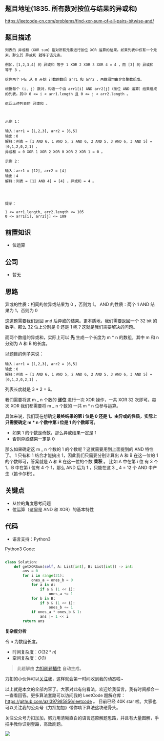 ## 题目地址(1835. 所有数对按位与结果的异或和)

https://leetcode-cn.com/problems/find-xor-sum-of-all-pairs-bitwise-and/

## 题目描述

```
列表的 异或和（XOR sum）指对所有元素进行按位 XOR 运算的结果。如果列表中仅有一个元素，那么其 异或和 就等于该元素。

例如，[1,2,3,4] 的 异或和 等于 1 XOR 2 XOR 3 XOR 4 = 4 ，而 [3] 的 异或和 等于 3 。

给你两个下标 从 0 开始 计数的数组 arr1 和 arr2 ，两数组均由非负整数组成。

根据每个 (i, j) 数对，构造一个由 arr1[i] AND arr2[j]（按位 AND 运算）结果组成的列表。其中 0 <= i < arr1.length 且 0 <= j < arr2.length 。

返回上述列表的 异或和 。

 

示例 1：

输入：arr1 = [1,2,3], arr2 = [6,5]
输出：0
解释：列表 = [1 AND 6, 1 AND 5, 2 AND 6, 2 AND 5, 3 AND 6, 3 AND 5] = [0,1,2,0,2,1] ，
异或和 = 0 XOR 1 XOR 2 XOR 0 XOR 2 XOR 1 = 0 。

示例 2：

输入：arr1 = [12], arr2 = [4]
输出：4
解释：列表 = [12 AND 4] = [4] ，异或和 = 4 。


 

提示：

1 <= arr1.length, arr2.length <= 105
0 <= arr1[i], arr2[j] <= 109
```

## 前置知识

- 位运算

## 公司

- 暂无

## 思路

异或的性质：相同的位异或结果为 0 ，否则为 1。
AND 的性质：两个 1 AND 结果为 1，否则为 0

这道题需要我们返回 and 后异或的结果。更本质地，我们需要返回一个 32 bit 的数字。那么 32 位上分别是 0 还是 1 呢？这就是我们需要解决的问题。

而两个数组的异或和，实际上可以 **先** 生成一个长度为 m \* n 的数组，其中 m 和 n 分别为 A 和 B 的长度。

以题目的例子来说：

```
输入：arr1 = [1,2,3], arr2 = [6,5]
输出：0
解释：列表 = [1 AND 6, 1 AND 5, 2 AND 6, 2 AND 5, 3 AND 6, 3 AND 5] = [0,1,2,0,2,1] ，
```

列表长度就是 3 \* 2 = 6。

我们需要将这 m _ n 个数的 **逐位** 进行一次 XOR 操作，一共 XOR 32 次即可。每次 XOR 我们都需要将 m _ n 个数的 一共 m \* n 位参与运算。

具体来说，我们现在想确定**最终结果的第 i 位是 0 还是 1。由异或的性质，实际上只需要确定 m \* n 个数中第 i 位是 1 的个数即可。**

- 如果 1 的个数是奇数，那么异或结果一定是 1
- 否则异或结果一定是 0

那么如果确定这 m _ n 个数的 1 的个数呢？这就需要用到上面提到的 AND 特性了。 1 只有和 1 结合才能搞出 1，因此我们只需要分别计算出 A 和 B 在这一位的 1 的个数即可，答案就是 A 和 B 在这一位的个数 **乘积** 。 比如 A 中在第 i 位 有 3 个 1，B 中在第 i 位有 4 个 1，那么 AND 后为 1 ，只能在这 3 _ 4 = 12 个 AND 中产生（笛卡尔积）。

## 关键点

- 从位的角度思考问题
- 位运算（这里是 AND 和 XOR）的基本特性

## 代码

- 语言支持：Python3

Python3 Code:

```python

class Solution:
    def getXORSum(self, A: List[int], B: List[int]) -> int:
        ans = 0
        for i in range(31):
            ones_a = ones_b = 0
            for a in A:
                if a & (1 << i):
                    ones_a += 1
            for b in B:
                if b & (1 << i):
                    ones_b += 1
            if ones_a * ones_b & 1:
                ans |= 1 << i
        return ans

```

**复杂度分析**

令 n 为数组长度。

- 时间复杂度：$O(32 * n)$
- 空间复杂度：$O(1)$

> 此题解由 [力扣刷题插件](https://leetcode-pp.github.io/leetcode-cheat/?tab=solution-template) 自动生成。

力扣的小伙伴可以[关注我](https://leetcode-cn.com/u/fe-lucifer/)，这样就会第一时间收到我的动态啦~

以上就是本文的全部内容了。大家对此有何看法，欢迎给我留言，我有时间都会一一查看回答。更多算法套路可以访问我的 LeetCode 题解仓库：https://github.com/azl397985856/leetcode 。 目前已经 40K star 啦。大家也可以关注我的公众号《力扣加加》带你啃下算法这块硬骨头。

关注公众号力扣加加，努力用清晰直白的语言还原解题思路，并且有大量图解，手把手教你识别套路，高效刷题。

![](https://p.ipic.vip/om48o3.jpg)

